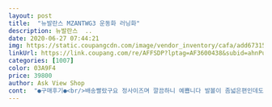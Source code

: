 ```yaml
---
layout: post 
title:  "뉴발란스 MZANTWG3 운동화 러닝화" 
description: 뉴발란스  ..
date: 2020-06-27 07:44:21 
img: https://static.coupangcdn.com/image/vendor_inventory/cafa/add6731582349751e11de5600d52f40d14ddb69945fff0d954709d0cbba4.jpg 
linkUrl: https://link.coupang.com/re/AFFSDP?lptag=AF3600438&subid=ahnPublicAsk&pageKey=1289117530&itemId=2299690053&vendorItemId=70296629284&traceid=V0-113-1cebda7de9a0a826 
categories: [1007] 
color: 03A9F4 
price: 39800 
author: Ask View Shop 
cont:  "●구매후기●<br/>배송빨랐구요 정사이즈며 깔끔하니 예쁩니다 발볼이 좀넓은편인데도 편하답니다^^추천합니다<br/>편하게 잘 신고 출.<br/>퇴근합니다.<br/> 로고는 반사띠.<br/> 굿<br/>" 
---
```

